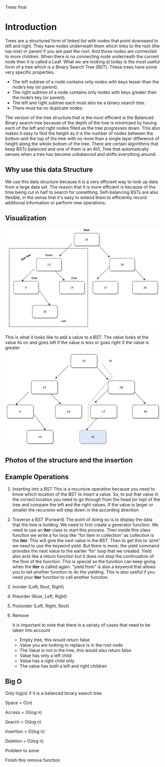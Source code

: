 Trees final


# Introduction

Trees are a structured form of linked list with nodes that point downward to left and right. They have nodes underneath them which links to the root (the top one) or parent if you are past the root. And those nodes are connected to more children. When there is no connecting node underneath the current node then it is called a Leaf. 
What we are looking at today is the most useful form of a tree which is a Binary Search Tree (BST). These trees have some very specific properties. 

*	The left subtree of a node contains only nodes with keys lesser than the node’s key (or parent).
*	The right subtree of a node contains only nodes with keys greater than the node’s key (or parent).
*	The left and right subtree each must also be a binary search tree. 
*	There must be no duplicate nodes.

The version of the tree structure that is the most efficient is the Balanced Binary search tree because of the depth of the tree is minimized by having each of the left and right nodes filled as the tree progresses down. This also makes it easy to find the height as it is the number of nodes between the bottom and the top of the tree with no more than a single layer difference of height along the whole bottom of the tree. There are certain algorithms that keep BSTs balanced and one of them is an AVL Tree that automatically senses when a tree has become unbalanced and shifts everything around. 

## Why use this data Structure

We use this data structure because it is a very efficient way to look up data from a large data set. The reason that it is more efficient is because of the time being cut in half to search for something. Self-balancing BSTs are also flexible, in the sense that it's easy to extend them to efficiently record additional information or perform new operations.



## Visualization

![My image file](/images/tree.png)


This is what it looks like to add a value to a BST. The value looks at the value its on and goes left if the value is less or goes right if the value is greater
![My image file](/images/tree_add.png)

## Photos of the structure and the insertion


## Example Operations
1.	Inserting into a BST
This is a recursive operation because you need to know which location of the BST to insert a value. So, to put that value in the correct location you need to go through from the head (or top) of the tree and compare the left and the right values. If the value is larger or smaller the recursion will step down in the according direction

2.	Traverse a BST (Forward)
The point of doing so is to display the data that the tree is holding. We need to first create a generator function. We need to use an __iter__ class to start this process. Then inside this class function we write a for loop like “for item in collection” as collection is the __iter__. This will give the next value in the BST. 
Then to get this to ‘print’ we need to use the keyword yield. But there is more, the yield command provides the next value to the earlier ‘for’ loop that we created. Yield also acts like a return function but it does not stop the continuation of the flow of the function. This is special so the function can keep going when the __iter__ is called again. “yield from” is also a keyword that allows you to tell another function to do the yielding. This is also useful if you need your __iter__ function to call another function. 

	
3.    Inorder (Left, Root, Right)

4.  Preorder (Root, Left, Right)

5.  Postorder (Left, Right, Root)

6. Remove 

    It is important to note that there is a variaty of cases that need to be taken into account
    * Empty tree, this would return false
    * Value you are looking to replace is in the root node
    * The Value is not in the tree, this would also return false
    * Value has only a left child
    * Value has a right child only
    * The value has both a left and right children



## Big O
Only log(n) if it is a balanced binary search tree. 

Space = O(n)

Access = O(log n)

Search = O(log n)

Insertion = O(log n)

Deletion = O(log n)

Problem to solve

Finish this remove function


